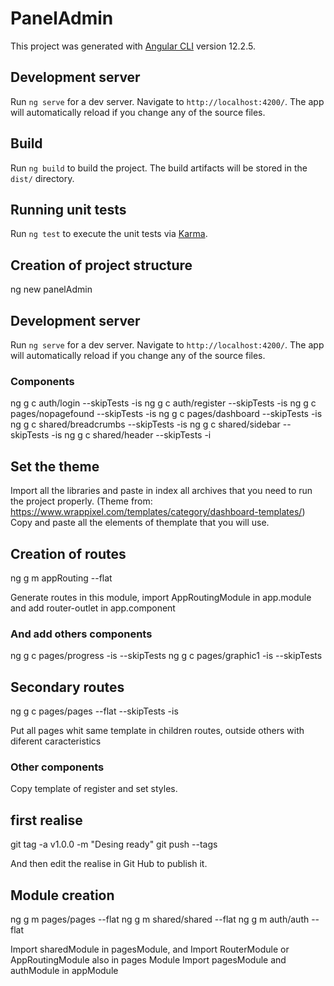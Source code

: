 # PanelAdmin

This project was generated with [Angular CLI](https://github.com/angular/angular-cli) version 12.2.5.

## Development server

Run `ng serve` for a dev server. Navigate to `http://localhost:4200/`. The app will automatically reload if you change any of the source files.



## Build

Run `ng build` to build the project. The build artifacts will be stored in the `dist/` directory.

## Running unit tests

Run `ng test` to execute the unit tests via [Karma](https://karma-runner.github.io).

## Creation of project structure

ng new panelAdmin

## Development server

Run `ng serve` for a dev server. Navigate to `http://localhost:4200/`. The app will automatically reload if you change any of the source files.

### Components

ng g c auth/login --skipTests -is 
ng g c auth/register --skipTests -is 
ng g c pages/nopagefound --skipTests -is
ng g c pages/dashboard --skipTests -is
ng g c shared/breadcrumbs --skipTests -is
ng g c shared/sidebar --skipTests -is
ng g c shared/header --skipTests -i

## Set the theme

Import all the libraries and paste in index all archives that you need to run the project properly.
(Theme from: https://www.wrappixel.com/templates/category/dashboard-templates/)
Copy and paste all the elements of themplate that you will use.

## Creation of routes

ng g m appRouting --flat

Generate routes in this module, import AppRoutingModule in app.module and add router-outlet in app.component

### And add others components
ng g c pages/progress -is --skipTests
ng g c pages/graphic1 -is --skipTests

## Secondary routes

ng g c pages/pages --flat --skipTests -is

Put all pages whit same template in children routes, outside others with diferent caracteristics

### Other components

Copy template of register and set styles.


## first realise

git tag -a v1.0.0 -m "Desing ready"
git push --tags

And then edit the realise in Git Hub to publish it.

## Module creation

ng g m pages/pages --flat
ng g m shared/shared --flat
ng g m auth/auth --flat

Import sharedModule in pagesModule, and Import RouterModule or AppRoutingModule also in pages Module
Import pagesModule and authModule in appModule 